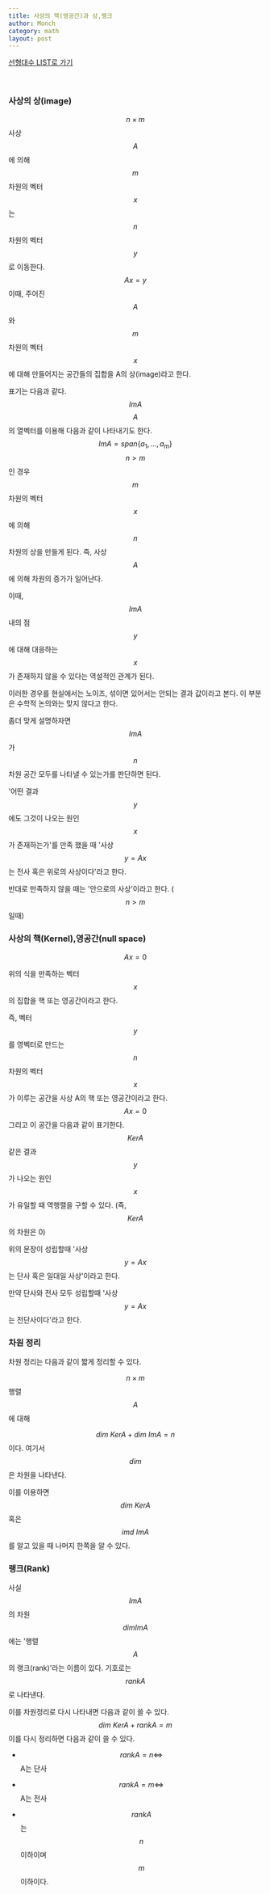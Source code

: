```yaml
---
title: 사상의 핵(영공간)과 상,랭크
author: Monch
category: math
layout: post
---
```


[선형대수 LIST로 가기](https://songminkee.github.io/math/2030/05/03/list.html)

  <br>

<h3><b>사상의 상(image)</b></h3>

$$n \times m$$사상 $$A$$에 의해 $$m$$차원의 벡터 $$x$$는 $$n$$차원의 벡터 $$y$$로 이동한다.
$$
Ax=y
$$
이때, 주어진 $$A$$와 $$m$$차원의 벡터 $$x$$에 대해 만들어지는 공간들의 집합을 A의 상(image)라고 한다.

표기는 다음과 같다.
$$
ImA
$$
$$A$$의 열벡터를 이용해 다음과 같이 나타내기도 한다.
$$
Im A = span \{ a_{1}, ..., a_{m} \}
$$
$$n>m$$인 경우 $$m$$차원의 벡터 $$x$$에 의해 $$n$$차원의 상을 만들게 된다. 즉, 사상 $$A$$에 의해 차원의 증가가 일어난다.

이때, $$ImA$$내의 점 $$y$$에 대해 대응하는 $$x$$가 존재하지 않을 수 있다는 역설적인 관계가 된다.

이러한 경우를 현실에서는 노이즈, 섞이면 있어서는 안되는 결과 값이라고 본다. 이 부분은 수학적 논의와는 맞지 않다고 한다.

좀더 맞게 설명하자면 $$ImA$$가 $$n$$차원 공간 모두를 나타낼 수 있는가를 판단하면 된다.

'어떤 결과 $$y$$에도 그것이 나오는 원인 $$x$$가 존재하는가'를 만족 했을 때 '사상 $$y=Ax$$는 전사 혹은 위로의 사상이다'라고 한다.

반대로 만족하지 않을 때는 '안으로의 사상'이라고 한다. ($$n>m$$ 일때)





<h3><b>사상의 핵(Kernel),영공간(null space)</b></h3>

$$
Ax=0
$$

위의 식을 만족하는 벡터 $$x$$의 집합을 핵 또는 영공간이라고 한다.

즉, 벡터$$y$$를 영벡터로 만드는 $$n$$차원의 벡터 $$x$$가 이루는 공간을 사상 A의 핵 또는 영공간이라고 한다.
$$
Ax=0
$$
그리고 이 공간을 다음과 같이 표기한다.
$$
Ker A
$$
같은 결과 $$y$$가 나오는 원인 $$x$$가 유일할 때 역행렬을 구할 수 있다. (즉, $$KerA$$의 차원은 0)

위의 문장이 성립할때 '사상 $$y=Ax$$는 단사 혹은 일대일 사상'이라고 한다.

만약 단사와 전사 모두 성립할때 '사상 $$y=Ax$$는 전단사이다'라고 한다.



<h3><b>차원 정리</b></h3>

차원 정리는 다음과 같이 짧게 정리할 수 있다.

$$n \times m$$ 행렬 $$A$$에 대해

$$dim \ KerA + dim \ ImA=n$$이다. 여기서 $$dim$$은 차원을 나타낸다.

이를 이용하면 $$dim \ KerA$$혹은 $$imd \ ImA$$를 알고 있을 때 나머지 한쪽을 알 수 있다.	



<h3><b>랭크(Rank)</b></h3>

사실 $$Im A$$의 차원 $$dim Im A$$에는 '행렬 $$A$$의 랭크(rank)'라는 이름이 있다. 기호로는 $$rank A$$로 나타낸다.

이를 차원정리로 다시 나타내면 다음과 같이 쓸 수 있다.
$$
dim \ Ker A + rank A = m
$$
이를 다시 정리하면 다음과 같이 쓸 수 있다.

- $$rank A = n \Leftrightarrow$$ A는 단사
- $$rank A = m \Leftrightarrow$$ A는 전사

- $$rank A$$는 $$n$$ 이하이며 $$m$$이하이다. 


